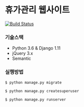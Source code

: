 휴가관리 웹사이트
===

[![Build Status](https://travis-ci.org/Leop0ld/vacation_management.svg?branch=master)](https://travis-ci.org/Leop0ld/vacation_management)

### 기술스택
 - Python 3.6 & Django 1.11
 - jQuery 3.x
 - Semantic


### 실행방법

```
$ python manage.py migrate
```

```
$ python manage.py createsuperuser
```

```
$ python manage.py runserver
```